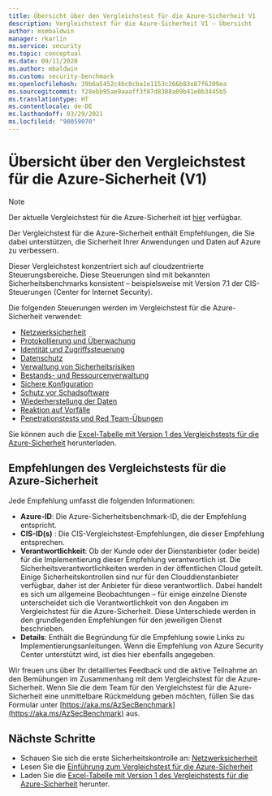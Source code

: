 ```yaml
---
title: Übersicht über den Vergleichstest für die Azure-Sicherheit V1
description: Vergleichstest für die Azure-Sicherheit V1 – Übersicht
author: msmbaldwin
manager: rkarlin
ms.service: security
ms.topic: conceptual
ms.date: 09/11/2020
ms.author: mbaldwin
ms.custom: security-benchmark
ms.openlocfilehash: 39b6a5452c4bc0cba1e1153c266b83e87f6209ea
ms.sourcegitcommit: f28ebb95ae9aaaff3f87d8388a09b41e0b3445b5
ms.translationtype: HT
ms.contentlocale: de-DE
ms.lasthandoff: 03/29/2021
ms.locfileid: "90059070"
---
```

# <a name="overview-of-the-azure-security-benchmark-v1"></a>Übersicht über den Vergleichstest für die Azure-Sicherheit (V1)

> [!NOTE]
> Der aktuelle Vergleichstest für die Azure-Sicherheit ist [hier](overview.md) verfügbar.

Der Vergleichstest für die Azure-Sicherheit enthält Empfehlungen, die Sie dabei unterstützen, die Sicherheit Ihrer Anwendungen und Daten auf Azure zu verbessern.

Dieser Vergleichstest konzentriert sich auf cloudzentrierte Steuerungsbereiche. Diese Steuerungen sind mit bekannten Sicherheitsbenchmarks konsistent – beispielsweise mit Version 7.1 der CIS-Steuerungen (Center for Internet Security).

Die folgenden Steuerungen werden im Vergleichstest für die Azure-Sicherheit verwendet: 

- [Netzwerksicherheit](security-control-network-security.md)
- [Protokollierung und Überwachung](security-control-logging-monitoring.md)
- [Identität und Zugriffssteuerung](security-control-identity-access-control.md)
- [Datenschutz](security-control-data-protection.md)
- [Verwaltung von Sicherheitsrisiken](security-control-vulnerability-management.md)
- [Bestands- und Ressourcenverwaltung](security-control-inventory-asset-management.md)
- [Sichere Konfiguration](security-control-secure-configuration.md)
- [Schutz vor Schadsoftware](security-control-malware-defense.md)
- [Wiederherstellung der Daten](security-control-data-recovery.md)
- [Reaktion auf Vorfälle](security-control-incident-response.md)
- [Penetrationstests und Red Team-Übungen](security-control-penetration-tests-red-team-exercises.md)

Sie können auch die [Excel-Tabelle mit Version 1 des Vergleichstests für die Azure-Sicherheit](https://github.com/MicrosoftDocs/SecurityBenchmarks/tree/master/spreadsheets) herunterladen.

## <a name="azure-security-benchmark-recommendations"></a>Empfehlungen des Vergleichstests für die Azure-Sicherheit 

Jede Empfehlung umfasst die folgenden Informationen: 

- **Azure-ID**: Die Azure-Sicherheitsbenchmark-ID, die der Empfehlung entspricht. 
- **CIS-ID(s)** : Die CIS-Vergleichstest-Empfehlungen, die dieser Empfehlung entsprechen.  
- **Verantwortlichkeit**: Ob der Kunde oder der Dienstanbieter (oder beide) für die Implementierung dieser Empfehlung verantwortlich ist. Die Sicherheitsverantwortlichkeiten werden in der öffentlichen Cloud geteilt. Einige Sicherheitskontrollen sind nur für den Clouddienstanbieter verfügbar, daher ist der Anbieter für diese verantwortlich. Dabei handelt es sich um allgemeine Beobachtungen – für einige einzelne Dienste unterscheidet sich die Verantwortlichkeit von den Angaben im Vergleichstest für die Azure-Sicherheit. Diese Unterschiede werden in den grundlegenden Empfehlungen für den jeweiligen Dienst beschrieben. 
- **Details**: Enthält die Begründung für die Empfehlung sowie Links zu Implementierungsanleitungen. Wenn die Empfehlung von Azure Security Center unterstützt wird, ist dies hier ebenfalls angegeben.

Wir freuen uns über Ihr detailliertes Feedback und die aktive Teilnahme an den Bemühungen im Zusammenhang mit dem Vergleichstest für die Azure-Sicherheit. Wenn Sie die dem Team für den Vergleichstest für die Azure-Sicherheit eine unmittelbare Rückmeldung geben möchten, füllen Sie das Formular unter [https://aka.ms/AzSecBenchmark](https://aka.ms/AzSecBenchmark) aus.

## <a name="next-steps"></a>Nächste Schritte

- Schauen Sie sich die erste Sicherheitskontrolle an: [Netzwerksicherheit](security-control-network-security.md)
- Lesen Sie die [Einführung zum Vergleichstest für die Azure-Sicherheit](introduction.md)
- Laden Sie die [Excel-Tabelle mit Version 1 des Vergleichstests für die Azure-Sicherheit](https://github.com/MicrosoftDocs/SecurityBenchmarks/tree/master/spreadsheets) herunter.
